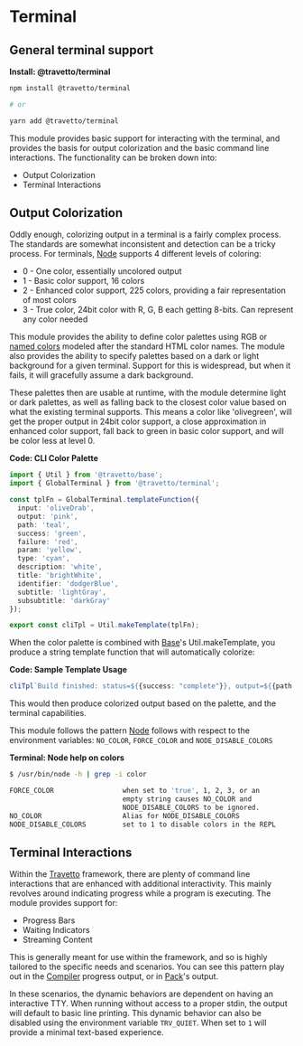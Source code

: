 <!-- This file was generated by @travetto/doc and should not be modified directly -->
<!-- Please modify https://github.com/travetto/travetto/tree/main/module/terminal/DOC.ts and execute "npx trv doc" to rebuild -->
# Terminal
## General terminal support

**Install: @travetto/terminal**
```bash
npm install @travetto/terminal

# or

yarn add @travetto/terminal
```

This module provides basic support for interacting with the terminal, and provides the basis for output colorization and the basic command line interactions.  The functionality can be broken down into: 

   
   *  Output Colorization
   *  Terminal Interactions

## Output Colorization

Oddly enough, colorizing output in a terminal is a fairly complex process.  The standards are somewhat inconsistent and detection can be a tricky process. For terminals, [Node](https://nodejs.org) supports 4 different levels of coloring:
   
   *  0 - One color, essentially uncolored output
   *  1 - Basic color support, 16 colors
   *  2 - Enhanced color support, 225 colors, providing a fair representation of most colors
   *  3 - True color, 24bit color with R, G, B each getting 8-bits.  Can represent any color needed

This module provides the ability to define color palettes using RGB or [named colors](https://github.com/travetto/travetto/tree/main/module/terminal/src/named-colors.ts#L1) modeled after the standard HTML color names.  The module also provides the ability to specify palettes based on a dark or light background for a given terminal.  Support for this is widespread, but when it fails, it will gracefully assume a dark background. 

These palettes then are usable at runtime, with the module determine light or dark palettes, as well as falling back to the closest color value based on what the existing terminal supports.  This means a color like 'olivegreen', will get the proper output in 24bit color support, a close approximation in enhanced color support, fall back to green in basic color support, and will be color less at level 0.

**Code: CLI Color Palette**
```typescript
import { Util } from '@travetto/base';
import { GlobalTerminal } from '@travetto/terminal';

const tplFn = GlobalTerminal.templateFunction({
  input: 'oliveDrab',
  output: 'pink',
  path: 'teal',
  success: 'green',
  failure: 'red',
  param: 'yellow',
  type: 'cyan',
  description: 'white',
  title: 'brightWhite',
  identifier: 'dodgerBlue',
  subtitle: 'lightGray',
  subsubtitle: 'darkGray'
});

export const cliTpl = Util.makeTemplate(tplFn);
```

When the color palette is combined with [Base](https://github.com/travetto/travetto/tree/main/module/base#readme "Environment config and common utilities for travetto applications.")'s Util.makeTemplate, you produce a string template function that will automatically colorize:

**Code: Sample Template Usage**
```typescript
cliTpl`Build finished: status=${{success: "complete"}}, output=${{path: "/build.zip"}}`
```

This would then produce colorized output based on the palette, and the terminal capabilities.

This module follows the pattern [Node](https://nodejs.org) follows with respect to the environment variables: `NO_COLOR`, `FORCE_COLOR` and `NODE_DISABLE_COLORS`

**Terminal: Node help on colors**
```bash
$ /usr/bin/node -h | grep -i color

FORCE_COLOR                 when set to 'true', 1, 2, 3, or an
                            empty string causes NO_COLOR and
                            NODE_DISABLE_COLORS to be ignored.
NO_COLOR                    Alias for NODE_DISABLE_COLORS
NODE_DISABLE_COLORS         set to 1 to disable colors in the REPL
```

## Terminal Interactions
Within the [Travetto](https://travetto.dev) framework, there are plenty of command line interactions that are enhanced with additional interactivity.  This mainly revolves around indicating progress while a program is executing.  The module provides support for:

   
   *  Progress Bars
   *  Waiting Indicators
   *  Streaming Content

This is generally meant for use within the framework, and so is highly tailored to the specific needs and scenarios.  You can see this pattern play out in the [Compiler](https://github.com/travetto/travetto/tree/main/module/compiler#readme "The compiler infrastructure for the Travetto framework") progress output, or in [Pack](https://github.com/travetto/travetto/tree/main/module/pack#readme "Code packing utilities")'s output.

In these scenarios, the dynamic behaviors are dependent on having an interactive TTY.  When running without access to a proper stdin, the output will default to basic line printing.    This dynamic behavior can also be disabled using the environment variable `TRV_QUIET`.  When set to `1` will provide a minimal text-based experience.
